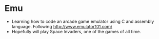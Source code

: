 # Emu
- Learning how to code an arcade game emulator using C and assembly language. Following http://www.emulator101.com/
- Hopefully will play Space Invaders, one of the games of all time.
